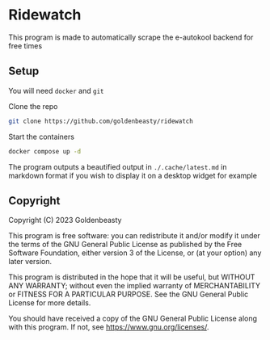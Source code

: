 # Ridewatch

This program is made to automatically scrape the e-autokool backend for free times

## Setup

You will need `docker` and `git`

Clone the repo

```bash
git clone https://github.com/goldenbeasty/ridewatch
```

Start the containers

```bash
docker compose up -d
```
The program outputs a beautified output in `./.cache/latest.md` in markdown format if you wish to display it on a desktop widget for example

## Copyright

Copyright (C) 2023  Goldenbeasty

This program is free software: you can redistribute it and/or modify
it under the terms of the GNU General Public License as published by
the Free Software Foundation, either version 3 of the License, or
(at your option) any later version.

This program is distributed in the hope that it will be useful,
but WITHOUT ANY WARRANTY; without even the implied warranty of
MERCHANTABILITY or FITNESS FOR A PARTICULAR PURPOSE.  See the
GNU General Public License for more details.

You should have received a copy of the GNU General Public License
along with this program.  If not, see <https://www.gnu.org/licenses/>.

